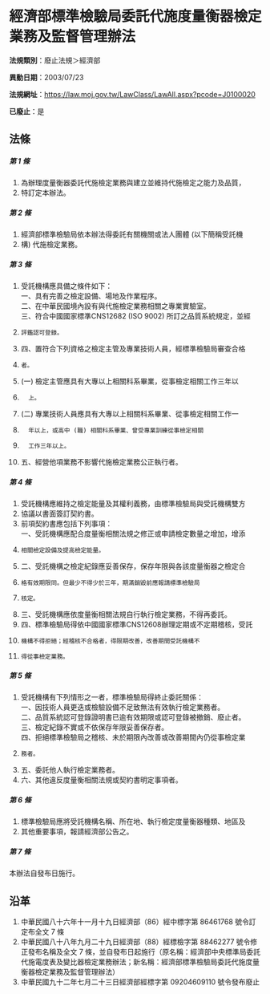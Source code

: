 # 經濟部標準檢驗局委託代施度量衡器檢定業務及監督管理辦法

**法規類別**：廢止法規＞經濟部

**異動日期**：2003/07/23  

**法規網址**：https://law.moj.gov.tw/LawClass/LawAll.aspx?pcode=J0100020

**已廢止**：是



## 法條
##### 第 1 條
1. 為辦理度量衡器委託代施檢定業務與建立並維持代施檢定之能力及品質，
1. 特訂定本辦法。

##### 第 2 條
1. 經濟部標準檢驗局依本辦法得委託有關機關或法人團體 (以下簡稱受託機
1. 構) 代施檢定業務。

##### 第 3 條
1. 受託機構應具備之條件如下：  
一、具有完善之檢定設備、場地及作業程序。  
二、在中華民國境內設有與代施檢定業務相關之專業實驗室。  
三、符合中國國家標準CNS12682 (ISO 9002) 所訂之品質系統規定，並經
1.     評鑑認可登錄。
1. 四、置符合下列資格之檢定主管及專業技術人員，經標準檢驗局審查合格
1.     者。
1.  (一) 檢定主管應具有大專以上相關科系畢業，從事檢定相關工作三年以
1.       上。
1.  (二) 專業技術人員應具有大專以上相關科系畢業、從事檢定相關工作一
1.       年以上，或高中 (職) 相關科系畢業、曾受專業訓練從事檢定相關
1.       工作三年以上。
1. 五、經營他項業務不影響代施檢定業務公正執行者。

##### 第 4 條
1. 受託機構應維持之檢定能量及其權利義務，由標準檢驗局與受託機構雙方
1. 協議以書面簽訂契約書。
1. 前項契約書應包括下列事項：  
一、受託機構應配合度量衡相關法規之修正或申請檢定數量之增加，增添
1.     相關檢定設備及提高檢定能量。
1. 二、受託機構之檢定紀錄應妥善保存，保存年限與各該度量衡器之檢定合
1.     格有效期限同。但最少不得少於三年，期滿銷毀前應報請標準檢驗局
1.     核定。
1. 三、受託機構應依度量衡相關法規自行執行檢定業務，不得再委託。
1. 四、標準檢驗局得依中國國家標準CNS12608辦理定期或不定期稽核，受託
1.     機構不得拒絕；經稽核不合格者，得限期改善，改善期間受託機構不
1.     得從事檢定業務。

##### 第 5 條
1. 受託機構有下列情形之一者，標準檢驗局得終止委託關係：  
一、因技術人員更迭或檢驗設備不足致無法有效執行檢定業務者。  
二、品質系統認可登錄證明書已逾有效期限或認可登錄被撤銷、廢止者。  
三、檢定紀錄不實或不依保存年限妥善保存者。  
四、拒絕標準檢驗局之稽核、未於期限內改善或改善期間內仍從事檢定業
1.     務者。
1. 五、委託他人執行檢定業務者。
1. 六、其他違反度量衡相關法規或契約書明定事項者。

##### 第 6 條
1. 標準檢驗局應將受託機構名稱、所在地、執行檢定度量衡器種類、地區及
1. 其他重要事項，報請經濟部公告之。

##### 第 7 條
本辦法自發布日施行。

## 沿革
1. 中華民國八十六年十一月十九日經濟部（86）經中標字第 86461768 號令訂定布全文 7  條
1. 中華民國八十八年九月二十九日經濟部（88）經標檢字第 88462277 號令修正發布名稱及全文 7  條，並自發布日起施行（原名稱：經濟部中央標準局委託代施電度表及變比器檢定業務辦法；新名稱：經濟部標準檢驗局委託代施度量衡器檢定業務及監督管理辦法）
1. 中華民國九十二年七月二十三日經濟部經標字第 09204609110  號令發布廢止
